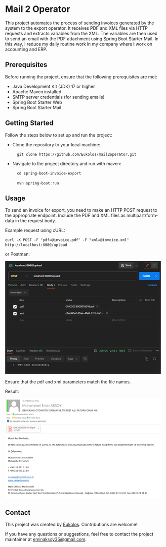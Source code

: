 # Mail 2 Operator

This project automates the process of sending invoices generated by the system to the export operator. It receives PDF and XML files via HTTP requests and extracts variables from the XML. The variables are then used to send an email with the PDF attachment using Spring Boot Starter Mail. In this way, I reduce my daily routine work in my company where I work on accounting and ERP.

## Prerequisites

Before running the project, ensure that the following prerequisites are met:

- Java Development Kit (JDK) 17 or higher
- Apache Maven installed
- SMTP server credentials (for sending emails)
- Spring Boot Starter Web
- Spring Boot Starter Mail

## Getting Started

Follow the steps below to set up and run the project:

- Clone the repository to your local machine: 
  ```
    git clone https://github.com/Eukolos/mail2operator.git
  ```

- Navigate to the project directory and run with maven:
  ```
    cd spring-boot-invoice-export
  
    mvn spring-boot:run
  ```
## Usage
To send an invoice for export, you need to make an HTTP POST request to the appropriate endpoint. Include the PDF and XML files as multipart/form-data in the request body.

Example request using cURL:
```
curl -X POST -F "pdf=@invoice.pdf" -F "xml=@invoice.xml" http://localhost:8080/upload
```
or Postman:


<img src="image/img.png" alt="image" />

Ensure that the pdf and xml parameters match the file names.

Result:

<img src="image/img_1.png" alt="image2" />

## Contact

This project was created by [Eukolos](https://github.com/Eukolos). Contributions are welcome! 

If you have any questions or suggestions, feel free to contact the project maintainer at eminaksoy35@gmail.com.
